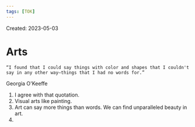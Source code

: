 ```yaml
---
tags: [TOK] 
---
```

Created: 2023-05-03

# Arts
	“I found that I could say things with color and shapes that I couldn't say in any other way—things that I had no words for.”
Georgia O'Keeffe



1. I agree with that quotation.
2. Visual arts like painting.
3. Art can say more things than words. We can find unparalleled beauty in art.
4. 